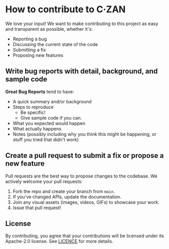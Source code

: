 # How to contribute to C·ZAN

We love your input! We want to make contributing to this project as easy and transparent as possible, whether it's:

- Reporting a bug
- Discussing the current state of the code
- Submitting a fix
- Proposing new features

## Write bug reports with detail, background, and sample code

**Great Bug Reports** tend to have:

- A quick summary and/or background
- Steps to reproduce
    - Be specific!
    - Give sample code if you can.
- What you expected would happen
- What actually happens
- Notes (possibly including why you think this might be happening, or stuff you tried that didn't work)

## Create a pull request to submit a fix or propose a new feature

Pull requests are the best way to propose changes to the codebase. We actively welcome your pull requests:

1. Fork the repo and create your branch from `main`.
2. If you've changed APIs, update the documentation.
3. Join any visual assets (images, videos, GIFs) to showcase your work.
4. Issue that pull request!

## License

By contributing, you agree that your contributions will be licensed under its Apache-2.0 license. See [LICENCE](https://github.com/Tweener/alarmee?tab=Apache-2.0-1-ov-file#readme) for more
details.
